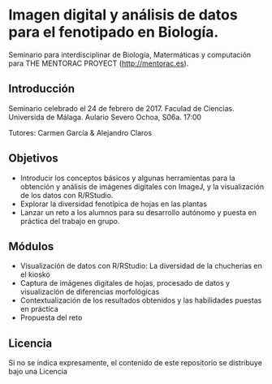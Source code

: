 # Imagen digital y análisis de datos para el fenotipado en Biología. 

Seminario para interdisciplinar de Biología, Matermáticas y computación para THE MENTORAC PROYECT (http://mentorac.es).

## Introducción

Seminario celebrado el 24 de febrero de 2017.
Faculad de Ciencias. Universida de Málaga.
Aulario Severo Ochoa, S06a. 17:00

Tutores: Carmen García & Alejandro Claros

## Objetivos

- Introducir los conceptos básicos y algunas herramientas para la obtención y análisis de imágenes digitales con ImageJ, y la visualización de los datos con R/RStudio.
- Explorar la diversidad fenotípica de hojas en las plantas
- Lanzar un reto a los alumnos para su desarrollo autónomo y puesta en práctica del trabajo en grupo.

## Módulos

- Visualización de datos con R/RStudio: La diversidad de la chucherías en el kiosko
- Captura de imágenes digitales de hojas, procesado de datos y visualización de diferencias morfológicas
- Contextualización de los resultados obtenidos y las habilidades puestas en práctica
- Propuesta del reto

## Licencia

Si no se indica expresamente, el contenido de este repositorio se distribuye bajo una Licencia 